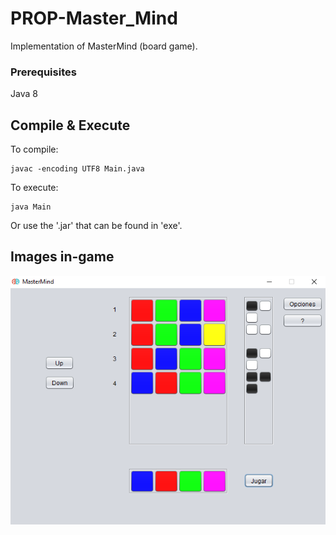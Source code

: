 # PROP-Master_Mind

Implementation of MasterMind (board game).

### Prerequisites

Java 8

## Compile & Execute

To compile:

```
javac -encoding UTF8 Main.java
```

To execute:

```
java Main
```

Or use the '.jar' that can be found in 'exe'. 

## Images in-game

![alt text](https://github.com/tonibofarull/PROP-Master_Mind/blob/master/utils/ingame1.png)
